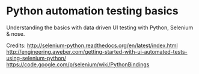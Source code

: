 # Python automation testing basics
Understanding the basics with data driven UI testing with Python, Selenium &amp; nose.

Credits:
http://selenium-python.readthedocs.org/en/latest/index.html
http://engineering.aweber.com/getting-started-with-ui-automated-tests-using-selenium-python/
https://code.google.com/p/selenium/wiki/PythonBindings

